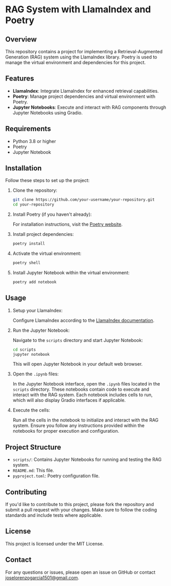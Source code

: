 # RAG System with LlamaIndex and Poetry

## Overview
This repository contains a project for implementing a Retrieval-Augmented Generation (RAG) system using the LlamaIndex library. Poetry is used to manage the virtual environment and dependencies for this project.

## Features
- **LlamaIndex**: Integrate LlamaIndex for enhanced retrieval capabilities.
- **Poetry**: Manage project dependencies and virtual environment with Poetry.
- **Jupyter Notebooks**: Execute and interact with RAG components through Jupyter Notebooks using Gradio.

## Requirements
- Python 3.8 or higher
- Poetry
- Jupyter Notebook

## Installation
Follow these steps to set up the project:

1. Clone the repository:

    ```bash
    git clone https://github.com/your-username/your-repository.git
    cd your-repository
    ```

2. Install Poetry (if you haven't already):

    For installation instructions, visit the [Poetry website](https://python-poetry.org/).

3. Install project dependencies:

    ```bash
    poetry install
    ```

4. Activate the virtual environment:

    ```bash
    poetry shell
    ```

5. Install Jupyter Notebook within the virtual environment:

    ```bash
    poetry add notebook
    ```

## Usage
1. Setup your LlamaIndex:

    Configure LlamaIndex according to the [LlamaIndex documentation](https://www.llamaindex.ai/).

2. Run the Jupyter Notebook:

    Navigate to the `scripts` directory and start Jupyter Notebook:

    ```bash
    cd scripts
    jupyter notebook
    ```

    This will open Jupyter Notebook in your default web browser.

3. Open the `.ipynb` files:

    In the Jupyter Notebook interface, open the `.ipynb` files located in the `scripts` directory. These notebooks contain code to execute and interact with the RAG system. Each notebook includes cells to run, which will also display Gradio interfaces if applicable.

4. Execute the cells:

    Run all the cells in the notebook to initialize and interact with the RAG system. Ensure you follow any instructions provided within the notebooks for proper execution and configuration.

## Project Structure
- `scripts/`: Contains Jupyter Notebooks for running and testing the RAG system.
- `README.md`: This file.
- `pyproject.toml`: Poetry configuration file.

## Contributing
If you'd like to contribute to this project, please fork the repository and submit a pull request with your changes. Make sure to follow the coding standards and include tests where applicable.

## License
This project is licensed under the MIT License.

## Contact
For any questions or issues, please open an issue on GitHub or contact [joselorenzogarcia1501@gmail.com](mailto:joselorenzogarcia1501@gmail.com).
